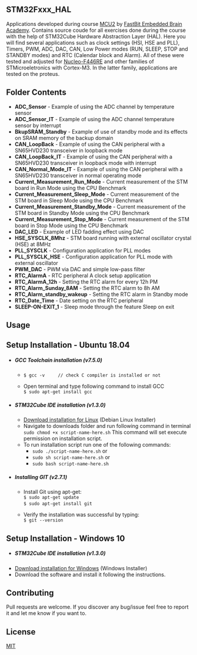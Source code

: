 ## STM32Fxxx_HAL 

Applications developed during course [MCU2](https://www.udemy.com/course/microcontroller-programming-stm32-timers-pwm-can-bus-protocol/) by [FastBit Embedded Brain Academy](http://fastbitlab.com/). Contains source coude for all exercises done during the course with the help of STM32Cube Hardware Abstraction Layer (HAL). Here you will find several applications such as clock settings (HSI, HSE and PLL), Timers, PWM, ADC, DAC, CAN, Low Power modes (RUN, SLEEP, STOP and STANDBY modes) and RTC (Calendar block and Alarm). All of these were tested and adjusted for [Nucleo-F446RE](https://br.mouser.com/ProductDetail/STMicroelectronics/NUCLEO-F446RE?qs=PRtH0mD6DWYnuBoPSlbRCA%3D%3D) and other families of STMicroeletronics with Cortex-M3. In the latter family, applications are tested on the proteus. 

## Folder Contents

* **ADC_Sensor** - Example of using the ADC channel by temperature sensor
* **ADC_Sensor_IT** - Example of using the ADC channel temperature sensor by interrupt
* **BkupSRAM_Standby** - Example of use of standby mode and its effects on SRAM memory of the backup domain
* **CAN_LoopBack** - Example of using the CAN peripheral with a SN65HVD230 transceiver in loopback mode
* **CAN_LoopBack_IT** - Example of using the CAN peripheral with a SN65HVD230 transceiver in loopback mode with interrupt
* **CAN_Normal_Mode_IT** - Example of using the CAN peripheral with a SN65HVD230 transceiver in normal operating mode
* **Current_Measurement_Run_Mode** - Current measurement of the STM board in Run Mode using the CPU Benchmark
* **Current_Measurement_Sleep_Mode** - Current measurement of the STM board in Sleep Mode using the CPU Benchmark
* **Current_Measurement_Standby_Mode** - Current measurement of the STM board in Standby Mode using the CPU Benchmark
* **Current_Measurement_Stop_Mode** - Current measurement of the STM board in Stop Mode using the CPU Benchmark
* **DAC_LED** - Example of LED fadding effect using DAC
* **HSE_SYSCLK_8Mhz** - STM board running with external oscillator crystal (HSE) at 8MHz
* **PLL_SYSCLK** - Configuration application for PLL modes
* **PLL_SYSCLK_HSE** - Configuration application for PLL mode with external oscillator
* **PWM_DAC** - PWM via DAC and simple low-pass filter
* **RTC_AlarmA** - RTC peripheral A clock setup application
* **RTC_AlarmA_12h** - Setting the RTC alarm for every 12h PM
* **RTC_Alarm_Sunday_8AM** - Setting the RTC alarm to 8h AM
* **RTC_Alarm_standby_wakeup** - Setting the RTC alarm in Standby mode
* **RTC_Date_Time** - Date setting on the RTC peripheral
* **SLEEP-ON-EXIT_1** - Sleep mode through the feature Sleep on exit

## Usage

## Setup Installation - Ubuntu 18.04
* ##### GCC Toolchain installation (v7.5.0)
  * `$ gcc -v     // check C compiler is installed or not` 
   &nbsp;
   
  * Open terminal and type following command to install GCC\
  `$ sudo apt-get install gcc`
  
* ##### STM32Cube IDE installation (v1.3.0)
  * [Download installation for Linux](https://www.st.com/en/development-tools/stm32cubeide.html) (Debian Linux Installer)
  * Navigate to downloads folder and run following command in terminal\
  `sudo chmod +x script-name-here.sh` This command will set execute permission on installation script.
  * To run installation script run one of the following commands:
    * `sudo ./script-name-here.sh`
    or
    * `sudo sh script-name-here.sh`
    or
    * `sudo bash script-name-here.sh`

* ##### Installing GIT (v2.7.1)
  * Install Git using apt-get:\
   `$ sudo apt-get update`\
   `$ sudo apt-get install git`
   &nbsp;
   
  * Verify the installation was successful by typing:\
  `$ git --version`



## Setup Installation - Windows 10
* ##### STM32Cube IDE installation (v1.3.0)
* [Download installation for Windows](https://www.st.com/en/development-tools/stm32cubeide.html#get-software) (Windows Installer)
* Download the software and install it following the instructions.

## Contributing 

Pull requests are welcome. If you discover any bug/issue feel free to report it and let me know if you want to.

## License
[MIT](https://github.com/mattsousaa/STM32Fxxx_HAL/blob/master/LICENSE)
